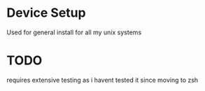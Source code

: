 # Device Setup
Used for general install for all my unix systems

# TODO
requires extensive testing as i havent tested it since moving to zsh
